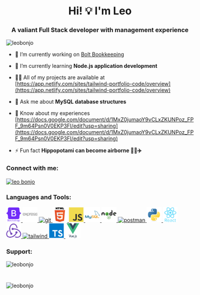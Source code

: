 <h1 align="center">Hi! 💡 I'm Leo</h1>
<h3 align="center">A valiant Full Stack developer with management experience</h3>

<p align="left"> <img src="https://komarev.com/ghpvc/?username=leobonjo&label=Profile%20views&color=0e75b6&style=flat" alt="leobonjo" /> </p>

- 🔭 I’m currently working on [Bolt Bookkeeping](https://github.com/LeoBonjo/Bolt-Bookkeeping)

- 🌱 I’m currently learning **Node.js application development**

- 👨‍💻 All of my projects are available at [https://app.netlify.com/sites/tailwind-portfolio-code/overview](https://app.netlify.com/sites/tailwind-portfolio-code/overview)

- 💬 Ask me about **MySQL database structures**

- 📄 Know about my experiences [https://docs.google.com/document/d/1MxZ0jumaoY9vCLxZKUNPoz_FPF_9m64Psn0V0EKP3FI/edit?usp=sharing](https://docs.google.com/document/d/1MxZ0jumaoY9vCLxZKUNPoz_FPF_9m64Psn0V0EKP3FI/edit?usp=sharing)

- ⚡ Fun fact **Hippopotami can become airborne 🦛🛫✈️**

<h3 align="left">Connect with me:</h3>
<p align="left">
<a href="https://linkedin.com/in/leo bonjo" target="blank"><img align="center" src="https://raw.githubusercontent.com/rahuldkjain/github-profile-readme-generator/master/src/images/icons/Social/linked-in-alt.svg" alt="leo bonjo" height="30" width="40" /></a>
</p>

<h3 align="left">Languages and Tools:</h3>

<p align="left"> <a href="https://getbootstrap.com" target="_blank" rel="noreferrer"> <img src="https://raw.githubusercontent.com/devicons/devicon/master/icons/bootstrap/bootstrap-plain-wordmark.svg" alt="bootstrap" width="40" height="40"/> </a> <a href="https://expressjs.com" target="_blank" rel="noreferrer"> <img src="https://raw.githubusercontent.com/devicons/devicon/master/icons/express/express-original-wordmark.svg" alt="express" width="40" height="40"/> </a> <a href="https://git-scm.com/" target="_blank" rel="noreferrer"> <img src="https://www.vectorlogo.zone/logos/git-scm/git-scm-icon.svg" alt="git" width="40" height="40"/> </a> <a href="https://www.w3.org/html/" target="_blank" rel="noreferrer"> <img src="https://raw.githubusercontent.com/devicons/devicon/master/icons/html5/html5-original-wordmark.svg" alt="html5" width="40" height="40"/> </a> <a href="https://developer.mozilla.org/en-US/docs/Web/JavaScript" target="_blank" rel="noreferrer"> <img src="https://raw.githubusercontent.com/devicons/devicon/master/icons/javascript/javascript-original.svg" alt="javascript" width="40" height="40"/> </a> <a href="https://www.mysql.com/" target="_blank" rel="noreferrer"> <img src="https://raw.githubusercontent.com/devicons/devicon/master/icons/mysql/mysql-original-wordmark.svg" alt="mysql" width="40" height="40"/> </a> <a href="https://nodejs.org" target="_blank" rel="noreferrer"> <img src="https://raw.githubusercontent.com/devicons/devicon/master/icons/nodejs/nodejs-original-wordmark.svg" alt="nodejs" width="40" height="40"/> </a> <a href="https://postman.com" target="_blank" rel="noreferrer"> <img src="https://www.vectorlogo.zone/logos/getpostman/getpostman-icon.svg" alt="postman" width="40" height="40"/> </a> <a href="https://www.python.org" target="_blank" rel="noreferrer"> <img src="https://raw.githubusercontent.com/devicons/devicon/master/icons/python/python-original.svg" alt="python" width="40" height="40"/> </a> <a href="https://reactjs.org/" target="_blank" rel="noreferrer"> <img src="https://raw.githubusercontent.com/devicons/devicon/master/icons/react/react-original-wordmark.svg" alt="react" width="40" height="40"/> </a> <a href="https://redux.js.org" target="_blank" rel="noreferrer"> <img src="https://raw.githubusercontent.com/devicons/devicon/master/icons/redux/redux-original.svg" alt="redux" width="40" height="40"/> </a> <a href="https://tailwindcss.com/" target="_blank" rel="noreferrer"> <img src="https://www.vectorlogo.zone/logos/tailwindcss/tailwindcss-icon.svg" alt="tailwind" width="40" height="40"/> </a> <a href="https://www.typescriptlang.org/" target="_blank" rel="noreferrer"> <img src="https://raw.githubusercontent.com/devicons/devicon/master/icons/typescript/typescript-original.svg" alt="typescript" width="40" height="40"/> </a> <a href="https://vuejs.org/" target="_blank" rel="noreferrer"> <img src="https://raw.githubusercontent.com/devicons/devicon/master/icons/vuejs/vuejs-original-wordmark.svg" alt="vuejs" width="40" height="40"/> </a> </p>

<h3 align="left">Support:</h3>

<p><a href="https://www.buymeacoffee.com/leobonjo"> <img align="left" src="https://cdn.buymeacoffee.com/buttons/v2/default-yellow.png" height="50" width="210" alt="leobonjo" /></a></p><br><br>

<h3></h3>


<p><img align="left" src="https://github-readme-streak-stats.herokuapp.com/?user=leobonjo&" alt="leobonjo" /></p>
